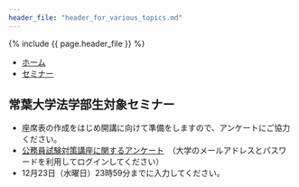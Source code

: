 ```yaml
---
header_file: "header_for_various_topics.md"
---
```


{% include {{ page.header_file }}  %}

<nav>
	<ul class="breadcrumbs">
		<li><a href="/">ホーム</a></li>
		<li><a href="./">セミナー</a></li>
	</ul>
</nav>

## 常葉大学法学部生対象セミナー

- 座席表の作成をはじめ開講に向けて準備をしますので、アンケートにご協力ください。
- [公務員試験対策講座に関するアンケート](https://forms.office.com/Pages/ResponsePage.aspx?id=Pz6yVUTcNEGYkBfdIwxgz3rFM9EfHGZDtaWbHX2D5G9UNVpHMElONEY4T0dFMFVNUFkxSEdGVjVITS4u)　（大学のメールアドレスとパスワードを利用してログインしてください）
- 12月23日（水曜日）23時59分までに入力してください。
